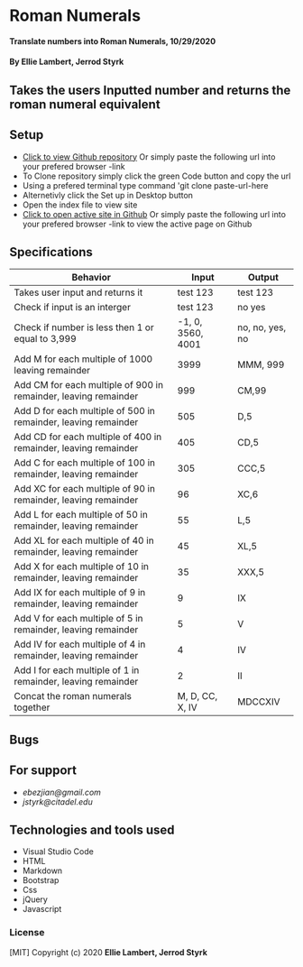 # **Roman Numerals**

#### Translate numbers into Roman Numerals, 10/29/2020

#### **By Ellie Lambert, Jerrod Styrk**

## Takes the users Inputted number and returns the roman numeral equivalent

## Setup

- [Click to view Github repository](-link) Or simply paste the following url into your prefered browser -link
- To Clone repository simply click the green Code button and copy the url
- Using a prefered terminal type command 'git clone paste-url-here
- Alternetivly click the Set up in Desktop button
- Open the index file to view site
- [Click to open active site in Github](-link) Or simply paste the following url into your prefered browser -link to view the active page on Github

## Specifications

| Behavior                                                        | Input     | Output    |
| --------------------------------------------------------------- | --------- | --------- |
| Takes user input and returns it | test 123 | test 123 |
| Check if input is an interger | test 123 | no yes |
| Check if number is less then 1 or equal to 3,999 | -1, 0, 3560, 4001 | no, no, yes, no |
| Add M for each multiple of 1000 leaving remainder | 3999 | MMM, 999 |
| Add CM for each multiple of 900 in remainder, leaving remainder | 999 | CM,99 |
| Add D for each multiple of 500 in remainder, leaving remainder | 505 | D,5 |
| Add CD for each multiple of 400 in remainder, leaving remainder | 405 | CD,5 |
| Add C for each multiple of 100 in remainder, leaving remainder | 305 | CCC,5 |
| Add XC for each multiple of 90 in remainder, leaving remainder | 96 | XC,6 |
| Add L for each multiple of 50 in remainder, leaving remainder | 55 | L,5 |
| Add XL for each multiple of 40 in remainder, leaving remainder | 45 | XL,5 |
| Add X for each multiple of 10 in remainder, leaving remainder | 35 | XXX,5 |
| Add IX for each multiple of 9 in remainder, leaving remainder | 9 | IX |
| Add V for each multiple of 5 in remainder, leaving remainder | 5 | V |
| Add IV for each multiple of 4 in remainder, leaving remainder | 4 | IV |
| Add I for each multiple of 1 in remainder, leaving remainder | 2 | II |
| Concat the roman numerals together | M, D, CC, X, IV | MDCCXIV |

## Bugs



## For support

* _ebezjian@gmail.com_
* _jstyrk@citadel.edu_

## Technologies and tools used

- Visual Studio Code
- HTML
- Markdown
- Bootstrap
- Css
- jQuery
- Javascript

### License

[MIT] Copyright (c) 2020 **Ellie Lambert, Jerrod Styrk**
